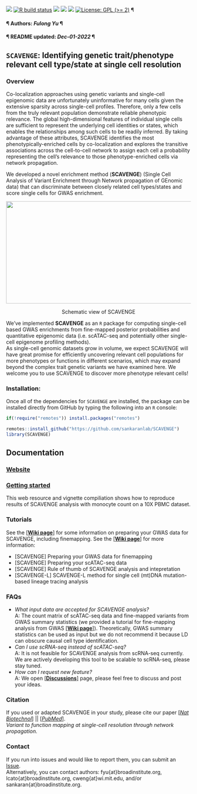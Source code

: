 [![](https://img.shields.io/badge/devel%20version-1.0.2-black.svg)](https://github.com/sankaranlab/SCAVENGE)
[![R build
status](https://github.com/sankaranlab/SCAVENGE/workflows/rworkflows/badge.svg)](https://github.com/sankaranlab/SCAVENGE/actions)
[![](https://img.shields.io/github/last-commit/sankaranlab/SCAVENGE.svg)](https://github.com/sankaranlab/SCAVENGE/commits/master)
[![](https://img.shields.io/github/languages/code-size/sankaranlab/SCAVENGE.svg)](https://github.com/sankaranlab/SCAVENGE)
[![](https://app.codecov.io/gh/sankaranlab/SCAVENGE/branch/master/graph/badge.svg)](https://app.codecov.io/gh/sankaranlab/SCAVENGE)
[![License: GPL (\>=
2)](https://img.shields.io/badge/license-GPL%20(%3E=%202)-blue.svg)](https://cran.r-project.org/web/licenses/GPL%20(%3E=%202))
¶ <h4> ¶ Authors: <i>Fulong Yu</i> ¶ </h4>
<h4> ¶ README updated: <i>Dec-01-2022</i> ¶ </h4>

## `SCAVENGE`: Identifying genetic trait/phenotype relevant cell type/state at single cell resolution

### Overview

Co-localization approaches using genetic variants and single-cell
epigenomic data are unfortunately uninformative for many cells given the
extensive sparsity across single-cell profiles. Therefore, only a few
cells from the truly relevant population demonstrate reliable phenotypic
relevance. The global high-dimensional features of individual single
cells are sufficient to represent the underlying cell identities or
states, which enables the relationships among such cells to be readily
inferred. By taking advantage of these attributes, SCAVENGE identifies
the most phenotypically-enriched cells by co-localization and explores
the transitive associations across the cell-to-cell network to assign
each cell a probability representing the cell’s relevance to those
phenotype-enriched cells via network propagation.

We developed a novel enrichment method (**SCAVENGE**) (Single Cell
Analysis of Variant Enrichment through Network propagation of GEnomic
data) that can discriminate between closely related cell types/states
and score single cells for GWAS enrichment.

<div align="center">

<img src="image/schematic-view_1.png" width="680" height="278">

</div>

<p align="center">
Schematic view of SCAVENGE
</p>

We’ve implemented **SCAVENGE** as an `R` package for computing
single-cell based GWAS enrichments from fine-mapped posterior
probabilities and quantitative epigenomic data (i.e. scATAC-seq and
potentially other single-cell epigenome profiling methods).  
As single-cell genomic datasets grow in volume, we expect SCAVENGE will
have great promise for efficiently uncovering relevant cell populations
for more phenotypes or functions in different scenarios, which may
expand beyond the complex trait genetic variants we have examined here.
We welcome you to use SCAVENGE to discover more phenotype relevant
cells!

### Installation:

Once all of the dependencies for `SCAVENGE` are installed, the package
can be installed directly from GitHub by typing the following into an
`R` console:

```R
if(!require("remotes")) install.packages("remotes")

remotes::install_github("https://github.com/sankaranlab/SCAVENGE")
library(SCAVENGE)
```

## Documentation
 
### [Website](https://sankaranlab.github.io/SCAVENGE)
### [Getting started](https://sankaranlab.github.io/SCAVENGE/articles/SCAVENGE)
This web resource and vignette compiliation shows how to reproduce results of
SCAVENGE analysis with monocyte count on a 10X PBMC dataset.

### Tutorials

See the [\[**Wiki
page**\]](https://github.com/sankaranlab/SCAVENGE/wiki) for some
information on preparing your GWAS data for SCAVENGE, including
finemapping.
See the [[**Wiki page**]](https://github.com/sankaranlab/SCAVENGE/wiki) for more information:
- [SCAVENGE] Preparing your GWAS data for finemapping
- [SCAVENGE] Preparing your scATAC-seq data
- [SCAVENGE] Rule of thumb of SCAVENGE analysis and intepretation
- [SCAVENGE-L] SCAVENGE-L method for single cell (mt)DNA mutation-based lineage tracing analysis

### FAQs

- *What input data are accepted for SCAVENGE analysis?*  
  A: The count matrix of scATAC-seq data and fine-mapped variants from
  GWAS summary statistics (we provided a tutorial for fine-mapping
  analysis from GWAS [\[**Wiki
  page**\]](https://github.com/sankaranlab/SCAVENGE/wiki)).
  Theoretically, GWAS summary statistics can be used as input but we do
  not recommend it because LD can obscure causal cell type
  identification.
- *Can I use scRNA-seq instead of scATAC-seq?*  
  A: It is not feasible for SCAVENGE analysis from scRNA-seq currently.
  We are actively developing this tool to be scalable to scRNA-seq,
  please stay tuned.
- *How can I request new feature?*  
  A: We open
  [\[**Discussions**\]](https://github.com/sankaranlab/SCAVENGE/discussions)
  page, please feel free to discuss and post your ideas.

### Citation

If you used or adapted SCAVENGE in your study, please cite our paper
[\[*Nat
Biotechnol*\]](https://www.nature.com/articles/s41587-022-01341-y) \|\|
[\[*PubMed*\]](https://pubmed.ncbi.nlm.nih.gov/35668323/).  
*Variant to function mapping at single-cell resolution through network
propagation.* 


### Contact
If you run into issues and would like to report them, you can submit an [Issue](https://github.com/sankaranlab/SCAVENGE/issues).  
Alternatively, you can contact authors: fyu{at}broadinstitute.org, lcato{at}broadinstitute.org, cweng{at}wi.mit.edu, and/or sankaran{at}broadinstitute.org.  

